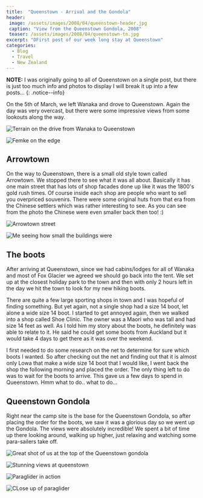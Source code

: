 ```yaml
---
title:  "Queenstown - Arrival and the Gondola"
header:
 image: /assets/images/2008/04/queenstown-header.jpg
 caption: "View from the Queenstown Gondola, 2008"
 teaser: /assets/images/2008/04/queenstown-tn.jpg
excerpt: "DFirst post of our week long stay at Queenstown"
categories: 
  - Blog
  - Travel
  - New Zealand
---
```

**NOTE:** I was originally going to all of Queenstown on a single post, but there is just too much info and photos to display I will break it up into a few posts...
{: .notice--info}

On the 5th of March, we left Wanaka and drove to Queenstown. Again the day was very overcast, but there were some impressive views from some lookouts along the way.

![Terrain on the drive from Wanaka to Queenstown](/assets/images/smugmug/IMG_6435.jpg)

![Femke on the edge](/assets/images/smugmug/IMG_6450.jpg)

## Arrowtown

On the way to Queenstown, there is a small old style town called Arrowtown. We stopped there to see what it was all about. Basically it has one main street that has lots of shop facades done up like it was the 1800's gold rush times. Of course inside each shop are people who want to sell you overpriced souvenirs. There were some original huts from that era from the Chinese settlers which was rather interesting to see. As you can see from the photo the Chinese were even smaller back then too! :)

![Arrowtown street](/assets/images/smugmug/IMG_0238.jpg)

![Me seeing how small the buildings were](/assets/images/smugmug/IMG_0239.jpg)

## The boots

After arriving at Queenstown, since we had cabins/lodges for all of Wanaka and most of Fox Glacier we agreed we should go back into the tent. We set up at the closest holiday park to the town and then with only 2 hours left in the day we hit the town to look for my new hiking boots.

There are quite a few large sporting shops in town and I was hopeful of finding something. But yet again, not a single shop had a size 14 boot, let alone a wide size 14 boot. I started to get annoyed again, then we walked into a shop called Shoe Clinic. The owner was a Maori who was tall and had size 14 feet as well. As I told him my story about the boots, he definitely was able to relate to it. He said he could get some boots from Auckland but it would take 4 days to get there as it was over the weekend.

I first needed to do some research on the net to determine for sure which boots I wanted. So after checking out the net and finding out that it is almost only Lowa that make a wide size 14 boot that I would like, I went back the shop the following morning and placed the order. The only thing left to do was to wait for the boots to arrive. This gave us a few days to spend in Queenstown. Hmm what to do.. what to do...

## Queenstown Gondola

Right near the camp site is the base for the Queenstown Gondola, so after placing the order for the boots, we saw it was a glorious day so we went up the Gondola. The views were absolutely incredible! We spent a bit of time up there looking around, walking up higher, just relaxing and watching some para-sailers take off.

![Great shot of us at the top of the Queenstown gondola](/assets/images/smugmug/IMG_6479.jpg)

![Stunning views at queenstown](/assets/images/smugmug/IMG_6583.jpg)

![Paraglider in action](/assets/images/smugmug/IMG_6510.jpg)

![CLose up of paraglider](/assets/images/smugmug/IMG_6546.jpg)